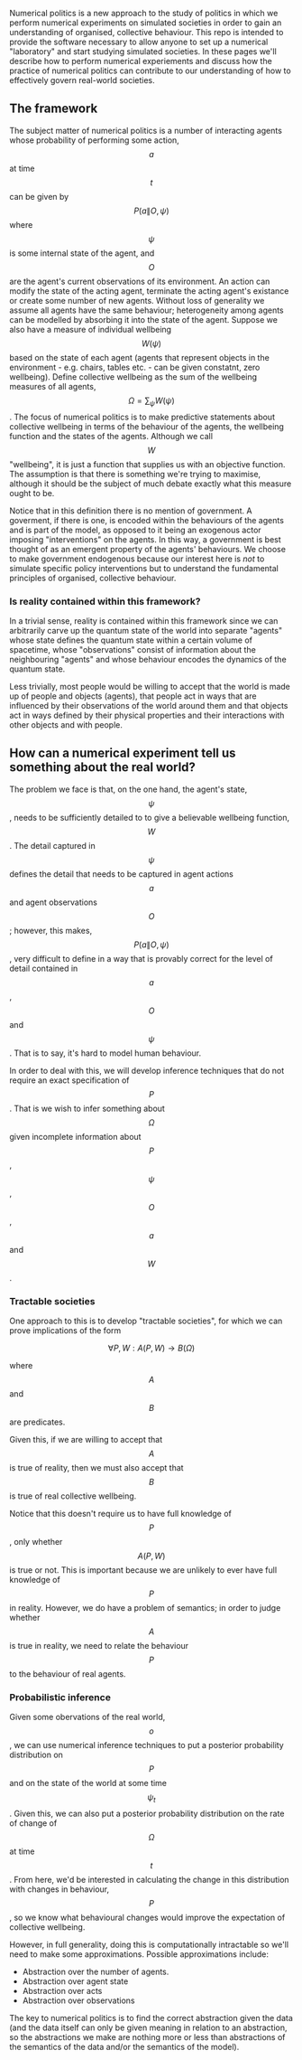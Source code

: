 Numerical politics is a new approach to the study of politics in which we perform numerical experiments on simulated societies in order to gain an understanding of organised, collective behaviour. This repo is intended to provide the software necessary to allow anyone to set up a numerical "laboratory" and start studying simulated societies. In these pages we'll describe how to perform numerical experiements and discuss how the practice of numerical politics can contribute to our understanding of how to effectively govern real-world societies.

## The framework

The subject matter of numerical politics is a number of interacting agents whose probability of performing some action, $$a$$ at time $$t$$ can be given by $$P(a\|O,\psi)$$ where $$\psi$$ is some internal state of the agent, and $$O$$ are the agent's current observations of its environment. An action can modify the state of the acting agent, terminate the acting agent's existance or create some number of new agents. Without loss of generality we assume all agents have the same behaviour; heterogeneity among agents can be modelled by absorbing it into the state of the agent. Suppose we also have a measure of individual wellbeing $$W(\psi)$$ based on the state of each agent (agents that represent objects in the environment - e.g. chairs, tables etc. - can be given constatnt, zero wellbeing). Define collective wellbeing as the sum of the wellbeing measures of all agents, $$\Omega = \sum_\psi W(\psi)$$. The focus of numerical politics is to make predictive statements about collective wellbeing in terms of the behaviour of the agents, the wellbeing function and the states of the agents. Although we call $$W$$ "wellbeing", it is just a function that supplies us with an objective function. The assumption is that there is something we're trying to maximise, although it should be the subject of much debate exactly what this measure ought to be.

Notice that in this definition there is no mention of government. A goverment, if there is one, is encoded within the behaviours of the agents and is part of the model, as opposed to it being an exogenous actor imposing "interventions" on the agents. In this way, a government is best thought of as an emergent property of the agents' behaviours. We choose to make government endogenous because our interest here is *not* to simulate specific policy interventions but to understand the fundamental principles of organised, collective behaviour.

### Is reality contained within this framework?

In a trivial sense, reality is contained within this framework since we can arbitrarily carve up the quantum state of the world into separate "agents" whose state defines the quantum state within a certain volume of spacetime, whose "observations" consist of information about the neighbouring "agents" and whose behaviour encodes the dynamics of the quantum state.

Less trivially, most people would be willing to accept that the world is made up of people and objects (agents), that people act in ways that are influenced by their observations of the world around them and that objects act in ways defined by their physical properties and their interactions with other objects and with people.

## How can a numerical experiment tell us something about the real world?

The problem we face is that, on the one hand, the agent's state, $$\psi$$, needs to be sufficiently detailed to to give a believable wellbeing function, $$W$$. The detail captured in $$\psi$$ defines the detail that needs to be captured in agent actions $$a$$ and agent observations $$O$$; however, this makes, $$P(a\|O,\psi)$$, very difficult to define in a way that is provably correct for the level of detail contained in $$a$$, $$O$$ and $$\psi$$. That is to say, it's hard to model human behaviour.

In order to deal with this, we will develop inference techniques that do not require an exact specification of $$P$$. That is we wish to infer something about $$\Omega$$ given incomplete information about $$P$$, $$\psi$$, $$O$$, $$a$$ and $$W$$.

### Tractable societies

One approach to this is to develop "tractable societies", for which we can prove implications of the form

$$
\forall P,W: A(P,W) \rightarrow B(\Omega)
$$

where $$A$$ and $$B$$ are predicates.

Given this, if we are willing to accept that $$A$$ is true of reality, then we must also accept that $$B$$ is true of real collective wellbeing.

Notice that this doesn't require us to have full knowledge of $$P$$, only whether $$A(P,W)$$ is true or not. This is important because we are unlikely to ever have full knowledge of $$P$$ in reality. However, we do have a problem of semantics; in order to judge whether $$A$$ is true in reality, we need to relate the behaviour $$P$$ to the behaviour of real agents.



### Probabilistic inference

Given some obervations of the real world, $$o$$, we can use numerical inference techniques to put a posterior probability distribution on $$P$$ and on the state of the world at some time $$\psi_t$$. Given this, we can also put a posterior probability distribution on the rate of change of $$\Omega$$ at time $$t$$. From here, we'd be interested in calculating the change in this distribution with changes in behaviour, $$P$$, so we know what behavioural changes would improve the expectation of collective wellbeing.

However, in full generality, doing this is computationally intractable so we'll need to make some approximations. Possible approximations include:

* Abstraction over the number of agents.
* Abstraction over agent state
* Abstraction over acts
* Abstraction over observations

The key to numerical politics is to find the correct abstraction given the data (and the data itself can only be given meaning in relation to an abstraction, so the abstractions we make are nothing more or less than abstractions of the semantics of the data and/or the semantics of the model).
